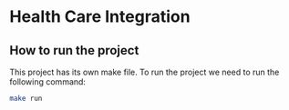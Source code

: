 # Health Care Integration

## How to run the project

This project has its own make file. To run the project we need to run the following command:

```sh
make run
```


